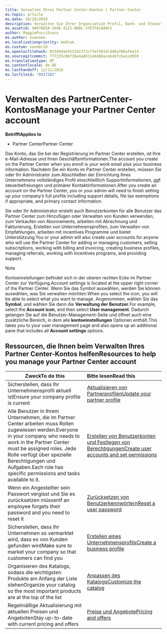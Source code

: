 ```yaml
---
title: Verwalten Ihres Partner Center-Kontos | Partner Center
ms.topic: article
ms.date: 10/29/2018
description: Verwalten Sie Ihrer Organisation Profil, Bank- und Steuerinformationen und Benutzer im Partner Center.
ms.assetid: 4A07A85A-594E-4121-808C-37E7FA18A0C5
author: MaggiePucciEvans
ms.author: evansma
ms.localizationpriority: medium
ms.custom: seodec18
ms.openlocfilehash: 01594dab5515d2373cffef581dcdd6a786afea14
ms.sourcegitcommit: 777225c8bf16e4a8811a9d88aceb45fcba1cd959
ms.translationtype: MT
ms.contentlocale: de-DE
ms.lasthandoff: 12/11/2018
ms.locfileid: "8917282"
---
```

# <a name="manage-your-partner-center-account"></a><span data-ttu-id="e7a1b-103">Verwalten des PartnerCenter-Kontos</span><span class="sxs-lookup"><span data-stu-id="e7a1b-103">Manage your Partner Center account</span></span>

**<span data-ttu-id="e7a1b-104">Betrifft</span><span class="sxs-lookup"><span data-stu-id="e7a1b-104">Applies to</span></span>**

-  <span data-ttu-id="e7a1b-105">Partner Center</span><span class="sxs-lookup"><span data-stu-id="e7a1b-105">Partner Center</span></span>

<span data-ttu-id="e7a1b-106">Das Konto, das Sie bei der Registrierung im Partner Center erstellen, ist Ihre e-Mail-Adresse und Ihren Geschäftsinformationen.</span><span class="sxs-lookup"><span data-stu-id="e7a1b-106">The account you create on the Partner Center when you enroll is your work email plus your business information.</span></span> <span data-ttu-id="e7a1b-107">Nachdem Sie ein Konto im Partner Center erstellen, müssen Sie oder Ihr Administrator zum Abschließen der Einrichtung Ihres Unternehmens vollständiges Profil einschließlich Supportinformationen, ggf. steuerbefreiungen und primärer Kontaktinformationen.</span><span class="sxs-lookup"><span data-stu-id="e7a1b-107">After you create an account on the Partner Center, you or your admin will need to finish setting up your company’s full profile including support details, file tax exemptions if appropriate, and primary contact information.</span></span> 

<span data-ttu-id="e7a1b-108">Sie oder Ihr Administrator erstellt auch Benutzerkonten für alle Benutzer das Partner Center zum Hinzufügen oder Verwalten von Kunden verwenden, zum Verkaufen von Abonnements, arbeiten mit Abrechnung und Fakturierung, Erstellen von Unternehmensprofilen, zum Verwalten von Empfehlungen, arbeiten mit incentives Programme und bietet Unterstützung.</span><span class="sxs-lookup"><span data-stu-id="e7a1b-108">You or your admin will also create user accounts for anyone who will use the Partner Center for adding or managing customers, selling subscriptions, working with billing and invoicing, creating business profiles, managing referrals, working with incentives programs, and providing support.</span></span>

>[!NOTE]
><span data-ttu-id="e7a1b-109">Kontoeinstellungen befindet sich in der oberen rechten Ecke im Partner Center zur Verfügung.</span><span class="sxs-lookup"><span data-stu-id="e7a1b-109">Account settings is located at the upper right corner of the Partner Center.</span></span> <span data-ttu-id="e7a1b-110">Wenn Sie das Symbol auswählen, werden Sie können auswählen, was Sie verwalten möchten.</span><span class="sxs-lookup"><span data-stu-id="e7a1b-110">When you select the icon, you will be able to select what you want to manage.</span></span> <span data-ttu-id="e7a1b-111">Angenommen, wählen Sie das **Symbol**, und wählen Sie dann die **Verwaltung der Benutzer**.</span><span class="sxs-lookup"><span data-stu-id="e7a1b-111">For example, select the **Account icon**, and then select **User management**.</span></span> <span data-ttu-id="e7a1b-112">Dadurch gelangen Sie auf die Benutzer-Management-Seite und öffnet auch eine zusätzliche Bereich, in dem alle **kontoeinstellungen** Optionen enthält.</span><span class="sxs-lookup"><span data-stu-id="e7a1b-112">This takes you to your user management page and also opens up an additional pane that includes all **Account settings** options.</span></span>


## <a name="resources-to-help-you-manage-your-partner-center-account"></a><span data-ttu-id="e7a1b-113">Ressourcen, die Ihnen beim Verwalten Ihres Partner Center-Kontos helfen</span><span class="sxs-lookup"><span data-stu-id="e7a1b-113">Resources to help you manage your Partner Center account</span></span>

|**<span data-ttu-id="e7a1b-114">Zweck</span><span class="sxs-lookup"><span data-stu-id="e7a1b-114">To do this</span></span>**   |**<span data-ttu-id="e7a1b-115">Bitte lesen</span><span class="sxs-lookup"><span data-stu-id="e7a1b-115">Read this</span></span>**   |
|-----------------------|:-----------------------|
|<span data-ttu-id="e7a1b-116">Sicherstellen, dass Ihr Unternehmensprofil aktuell ist</span><span class="sxs-lookup"><span data-stu-id="e7a1b-116">Ensure your company profile is current</span></span>   |[<span data-ttu-id="e7a1b-117">Aktualisieren von Partnerprofilen</span><span class="sxs-lookup"><span data-stu-id="e7a1b-117">Update your partner profile</span></span>](update-your-partner-profile.md)|
|<span data-ttu-id="e7a1b-118">Alle Benutzer in Ihrem Unternehmen, die im Partner Center arbeiten muss Rollen zugewiesen werden.</span><span class="sxs-lookup"><span data-stu-id="e7a1b-118">Everyone in your company who needs to work in the Partner Center must be assigned roles.</span></span> <span data-ttu-id="e7a1b-119">Jede Rolle verfügt über spezielle Berechtigungen und Aufgaben.</span><span class="sxs-lookup"><span data-stu-id="e7a1b-119">Each role has specific permissions and tasks available to it.</span></span>|[<span data-ttu-id="e7a1b-120">Erstellen von Benutzerkonten und Festlegen von Berechtigungen</span><span class="sxs-lookup"><span data-stu-id="e7a1b-120">Create user accounts and set permissions</span></span>](create-user-accounts-and-set-permissions.md)|
|<span data-ttu-id="e7a1b-121">Wenn ein Angestellter sein Passwort vergisst und Sie es zurücksetzen müssen</span><span class="sxs-lookup"><span data-stu-id="e7a1b-121">If an employee forgets their password and you need to reset it</span></span>  |[<span data-ttu-id="e7a1b-122">Zurücksetzen von Benutzerkennwörtern</span><span class="sxs-lookup"><span data-stu-id="e7a1b-122">Reset a user password</span></span>](reset-a-user-password.md)|
|<span data-ttu-id="e7a1b-123">Sicherstellen, dass Ihr Unternehmen so vermarktet wird, dass es von Kunden gefunden wird</span><span class="sxs-lookup"><span data-stu-id="e7a1b-123">Make sure to market your company so that customers can find you</span></span>   |[<span data-ttu-id="e7a1b-124">Erstellen eines Unternehmensprofils</span><span class="sxs-lookup"><span data-stu-id="e7a1b-124">Create a business profile</span></span>](create-a-marketing-profile.md)|
|<span data-ttu-id="e7a1b-125">Organisieren des Katalogs, sodass die wichtigsten Produkte am Anfang der Liste stehen</span><span class="sxs-lookup"><span data-stu-id="e7a1b-125">Organize your catalog so the most important products are at the top of the list</span></span>   |[<span data-ttu-id="e7a1b-126">Anpassen des Katalogs</span><span class="sxs-lookup"><span data-stu-id="e7a1b-126">Customize the catalog</span></span>](customize-the-catalog.md)|
|<span data-ttu-id="e7a1b-127">Regelmäßige Aktualisierung mit aktuellen Preisen und Angeboten</span><span class="sxs-lookup"><span data-stu-id="e7a1b-127">Stay up-to-date with current pricing and offers</span></span>   |[<span data-ttu-id="e7a1b-128">Preise und Angebote</span><span class="sxs-lookup"><span data-stu-id="e7a1b-128">Pricing and offers</span></span>](pricing-and-offers.md)|













 

 



